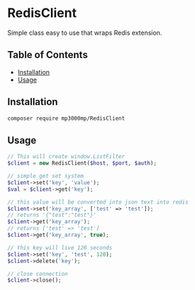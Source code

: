 # RedisClient
 Simple class easy to use that wraps Redis extension.
 
 Table of Contents
 -----------------
 
  - [Installation](#installation)
  - [Usage](#usage)


Installation
------------

```sh
composer require mp3000mp/RedisClient
```


Usage
-----

```php
// This will create window.ListFilter
$client = new RedisClient($host, $port, $auth);

// simple get set system
$client->set('key', 'value');
$val = $client->get('key');

// this value will be converted into json text into redis
$client->set('key_array', ['test' => 'test']);
// returns '{"test":"test"}'
$client->get('key_array');
// returns ['test' => 'test']
$client->get('key_array', true);

// this key will live 120 seconds
$client->set('key', 'test', 120); 
$client->delete('key');

// close connection
$client->close();

```



